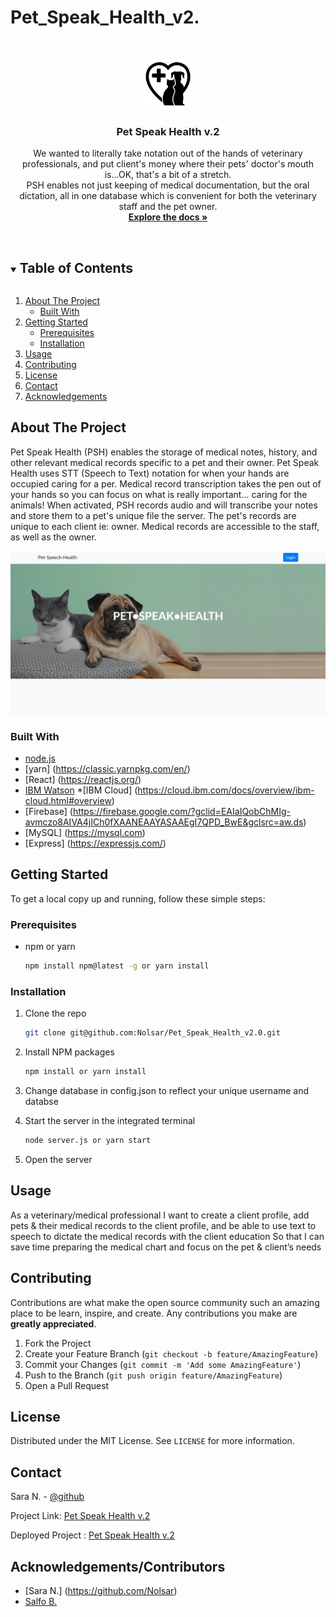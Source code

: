 # Pet_Speak_Health_v2.
<br />
<p align="center">
  <a href="(https://pet-speak-health-v2.herokuapp.com/)">
    <img src="client\public\PSH_Logo.jpg" alt="Logo" width="80" height="80">
  </a>

  <h3 align="center">Pet Speak Health v.2</h3>

  <p align="center">
    We wanted to literally take notation out of the hands of veterinary professionals, and put client's money where their pets' doctor's mouth is...OK, that's a bit of a stretch.
<br />
PSH enables not just keeping of medical documentation, but the oral dictation, all in one database which is convenient for both the veterinary staff and the pet owner.
    <br />
    <a href="https://github.com/Nolsar/Pet_Speak_Health_v2.0"><strong>Explore the docs »</strong></a>
    <br />
    <br />
  </p>
</p>



<!-- TABLE OF CONTENTS -->
<details open="open">
  <summary><h2 style="display: inline-block">Table of Contents</h2></summary>
  <ol>
    <li>
      <a href="#about-the-project">About The Project</a>
      <ul>
        <li><a href="#built-with">Built With</a></li>
      </ul>
    </li>
    <li>
      <a href="#getting-started">Getting Started</a>
      <ul>
        <li><a href="#prerequisites">Prerequisites</a></li>
        <li><a href="#installation">Installation</a></li>
      </ul>
    </li>
    <li><a href="#usage">Usage</a></li>
    <!-- <li><a href="#roadmap">Roadmap</a></li> -->
    <li><a href="#contributing">Contributing</a></li>
    <li><a href="#license">License</a></li>
    <li><a href="#contact">Contact</a></li>
    <li><a href="#acknowledgements">Acknowledgements</a></li>
  </ol>
</details>



<!-- ABOUT THE PROJECT -->
## About The Project

Pet Speak Health (PSH) enables the storage of medical notes, history, and other relevant medical records specific to a pet and their owner. Pet Speak Health uses STT (Speech to Text) notation for when your hands are occupied caring for a per. Medical record transcription takes the pen out of your hands so you can focus on what is really important... caring for the animals! When activated, PSH records audio and will transcribe
your notes and store them to a pet's unique file the server. The pet's records are unique to each client ie: owner. Medical records are accessible to the staff, as well as the owner.

![Screenshot](https://github.com/Nolsar/Pet_Speak_Health/blob/main/Develop/public/img/Screenshot.jpg)



### Built With

* [node.js](https://nodejs.org/en/)
* [yarn] (https://classic.yarnpkg.com/en/)
* [React] (https://reactjs.org/)
* [IBM Watson](https://www.ibm.com/cloud/watson-speech-to-text?p1=Search&p4=43700050290118857&p5=e&gclid=EAIaIQobChMI3LmSysro8AIVwt7ICh31eQBuEAAYASAAEgJXIfD_BwE&gclsrc=aw.ds)
*[IBM Cloud] (https://cloud.ibm.com/docs/overview/ibm-cloud.html#overview)
* [Firebase] (https://firebase.google.com/?gclid=EAIaIQobChMIg-avmczo8AIVA4jICh0fXAANEAAYASAAEgI7QPD_BwE&gclsrc=aw.ds)
* [MySQL] (https://mysql.com)
* [Express] (https://expressjs.com/)




<!-- GETTING STARTED -->
## Getting Started

To get a local copy up and running, follow these simple steps:

### Prerequisites

* npm or yarn
  ```sh
  npm install npm@latest -g or yarn install
  ```

### Installation

1. Clone the repo
   ```sh
   git clone git@github.com:Nolsar/Pet_Speak_Health_v2.0.git
   ```
2. Install NPM packages
   ```sh
   npm install or yarn install
   ```
3. Change database in config.json to reflect your unique username and databse
   
4. Start the server in the integrated terminal
   ```sh
   node server.js or yarn start
   ```
4. Open the server
   



<!-- USAGE EXAMPLES -->
## Usage
As a veterinary/medical professional
I want to create a client profile, add pets & their medical records to the client profile, and be able to use text to speech to dictate the medical records with the client education
So that I can save time preparing the medical chart and focus on the pet & client’s needs




<!-- CONTRIBUTING -->
## Contributing

Contributions are what make the open source community such an amazing place to be learn, inspire, and create. Any contributions you make are **greatly appreciated**.

1. Fork the Project
2. Create your Feature Branch (`git checkout -b feature/AmazingFeature`)
3. Commit your Changes (`git commit -m 'Add some AmazingFeature'`)
4. Push to the Branch (`git push origin feature/AmazingFeature`)
5. Open a Pull Request



<!-- LICENSE -->
## License

Distributed under the MIT License. See `LICENSE` for more information.



<!-- CONTACT -->
## Contact

Sara N. - [@github](https://github.com/Nolsar)

Project Link: [Pet Speak Health v.2](https://github.com/Nolsar/Pet_Speak_Health_v2.0)

Deployed Project : [Pet Speak Health v.2](https://pet-speak-health-v2.herokuapp.com/)



<!-- ACKNOWLEDGEMENTS -->
## Acknowledgements/Contributors
* [Sara N.] (https://github.com/Nolsar)
* [Salfo B.](https://github.com/Sbande90)



